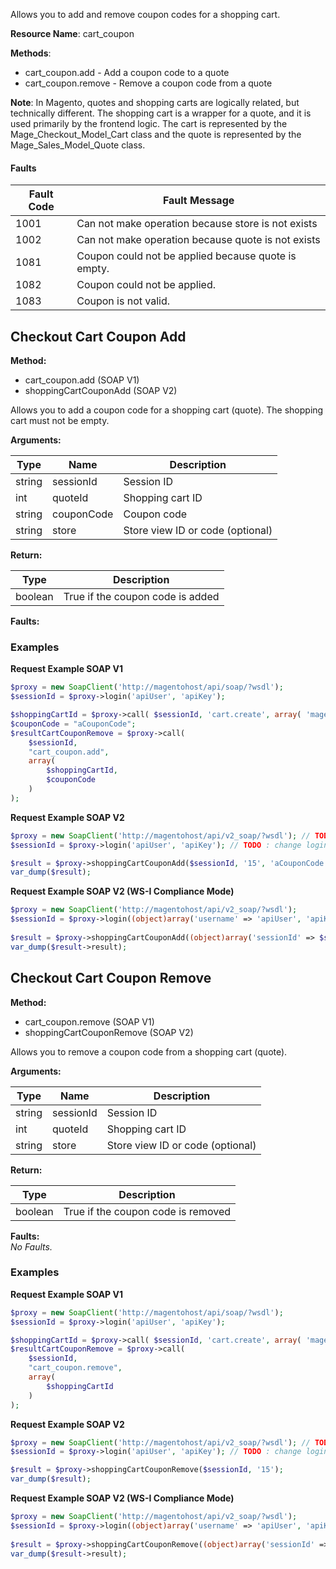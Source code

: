 Allows you to add and remove coupon codes for a shopping cart.

**Resource Name**: cart_coupon

**Methods**:

- cart_coupon.add - Add a coupon code to a quote
- cart_coupon.remove - Remove a coupon code from a quote

**Note**: In Magento, quotes and shopping carts are logically related, but technically different. The shopping cart is a wrapper for a quote, and it is used primarily by the frontend logic. The cart is represented by the Mage_Checkout_Model_Cart class and the quote is represented by the Mage_Sales_Model_Quote class.

#### Faults

| Fault Code | Fault Message |
| --- | --- |
| 1001 | Can not make operation because store is not exists |
| 1002 | Can not make operation because quote is not exists |
| 1081 | Coupon could not be applied because quote is empty. |
| 1082 | Coupon could not be applied. |
| 1083 | Coupon is not valid. |

## Checkout Cart Coupon Add

**Method:**

-   cart_coupon.add (SOAP V1)
-   shoppingCartCouponAdd (SOAP V2)

Allows you to add a coupon code for a shopping cart (quote). The shopping cart must not be empty.

**Arguments:**

| Type | Name | Description |
| --- | --- | --- |
| string | sessionId | Session ID |
| int | quoteId | Shopping cart ID |
| string | couponCode | Coupon code |
| string | store | Store view ID or code (optional) |

**Return:**

| Type | Description |
| --- | --- |
| boolean | True if the coupon code is added |

**Faults:**

### Examples

**Request Example SOAP V1**

```php
$proxy = new SoapClient('http://magentohost/api/soap/?wsdl');
$sessionId = $proxy->login('apiUser', 'apiKey');

$shoppingCartId = $proxy->call( $sessionId, 'cart.create', array( 'magento_store' ) );
$couponCode = "aCouponCode";
$resultCartCouponRemove = $proxy->call(
	$sessionId,
	"cart_coupon.add",
	array(
		$shoppingCartId,
		$couponCode
	)
);
```

**Request Example SOAP V2**

```php
$proxy = new SoapClient('http://magentohost/api/v2_soap/?wsdl'); // TODO : change url
$sessionId = $proxy->login('apiUser', 'apiKey'); // TODO : change login and pwd if necessary

$result = $proxy->shoppingCartCouponAdd($sessionId, '15', 'aCouponCode');
var_dump($result);
```

**Request Example SOAP V2 (WS-I Compliance Mode)**

```php
$proxy = new SoapClient('http://magentohost/api/v2_soap/?wsdl'); 
$sessionId = $proxy->login((object)array('username' => 'apiUser', 'apiKey' => 'apiKey')); 
 
$result = $proxy->shoppingCartCouponAdd((object)array('sessionId' => $sessionId->result, 'quoteId' => 15, 'couponCode' => 'aCouponCode', 'store' => '3'));   
var_dump($result->result);
```

## Checkout Cart Coupon Remove

**Method:**

-   cart_coupon.remove (SOAP V1)
-   shoppingCartCouponRemove (SOAP V2)

Allows you to remove a coupon code from a shopping cart (quote).

**Arguments:**

| Type | Name | Description |
| --- | --- | --- |
| string | sessionId | Session ID |
| int | quoteId | Shopping cart ID |
| string | store | Store view ID or code (optional) |

**Return:**

| Type | Description |
| --- | --- |
| boolean | True if the coupon code is removed |

**Faults:**  
_No Faults._

### Examples

**Request Example SOAP V1**

```php
$proxy = new SoapClient('http://magentohost/api/soap/?wsdl');
$sessionId = $proxy->login('apiUser', 'apiKey');

$shoppingCartId = $proxy->call( $sessionId, 'cart.create', array( 'magento_store' ) );
$resultCartCouponRemove = $proxy->call(
	$sessionId,
	"cart_coupon.remove",
	array(
		$shoppingCartId
	)
);
```

**Request Example SOAP V2**

```php
$proxy = new SoapClient('http://magentohost/api/v2_soap/?wsdl'); // TODO : change url
$sessionId = $proxy->login('apiUser', 'apiKey'); // TODO : change login and pwd if necessary

$result = $proxy->shoppingCartCouponRemove($sessionId, '15');
var_dump($result);
```

**Request Example SOAP V2 (WS-I Compliance Mode)**

```php
$proxy = new SoapClient('http://magentohost/api/v2_soap/?wsdl'); 
$sessionId = $proxy->login((object)array('username' => 'apiUser', 'apiKey' => 'apiKey')); 
 
$result = $proxy->shoppingCartCouponRemove((object)array('sessionId' => $sessionId->result, 'quoteId' => 15, 'store' => '3'));   
var_dump($result->result);
```